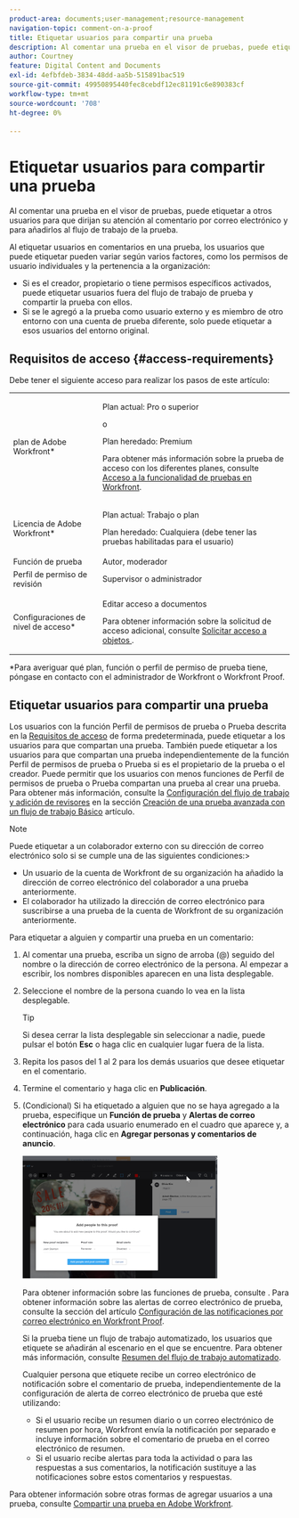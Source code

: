 ```yaml
---
product-area: documents;user-management;resource-management
navigation-topic: comment-on-a-proof
title: Etiquetar usuarios para compartir una prueba
description: Al comentar una prueba en el visor de pruebas, puede etiquetar a otros usuarios para que dirijan su atención al comentario por correo electrónico y para añadirlos al flujo de trabajo de la prueba.
author: Courtney
feature: Digital Content and Documents
exl-id: 4efbfdeb-3834-48dd-aa5b-515891bac519
source-git-commit: 49950895440fec8cebdf12ec81191c6e890383cf
workflow-type: tm+mt
source-wordcount: '708'
ht-degree: 0%

---
```


# Etiquetar usuarios para compartir una prueba

Al comentar una prueba en el visor de pruebas, puede etiquetar a otros usuarios para que dirijan su atención al comentario por correo electrónico y para añadirlos al flujo de trabajo de la prueba.

Al etiquetar usuarios en comentarios en una prueba, los usuarios que puede etiquetar pueden variar según varios factores, como los permisos de usuario individuales y la pertenencia a la organización:

* Si es el creador, propietario o tiene permisos específicos activados, puede etiquetar usuarios fuera del flujo de trabajo de prueba y compartir la prueba con ellos.
* Si se le agregó a la prueba como usuario externo y es miembro de otro entorno con una cuenta de prueba diferente, solo puede etiquetar a esos usuarios del entorno original. <!--For more information, see [Proofing collaboration limitations with people outside of your organization](../../../../review-and-approve-work/proofing/tips-tricks-and-troubleshooting/collaboration-with-members-outside-of-your-organization.md)-->

## Requisitos de acceso {#access-requirements}

Debe tener el siguiente acceso para realizar los pasos de este artículo:

<table style="table-layout:auto"> 
 <col> 
 <col> 
 <tbody> 
  <tr> 
   <td role="rowheader">plan de Adobe Workfront*</td> 
   <td> <p>Plan actual: Pro o superior</p> <p>o</p> <p>Plan heredado: Premium</p> <p>Para obtener más información sobre la prueba de acceso con los diferentes planes, consulte <a href="/help/quicksilver/administration-and-setup/manage-workfront/configure-proofing/access-to-proofing-functionality.md" class="MCXref xref">Acceso a la funcionalidad de pruebas en Workfront</a>.</p> </td> 
  </tr> 
  <tr> 
   <td role="rowheader">Licencia de Adobe Workfront*</td> 
   <td> <p>Plan actual: Trabajo o plan</p> <p>Plan heredado: Cualquiera (debe tener las pruebas habilitadas para el usuario)</p> </td> 
  </tr> 
  <tr data-mc-conditions=""> 
   <td role="rowheader">Función de prueba</td> 
   <td>Autor, moderador</td> 
  </tr> 
  <tr data-mc-conditions=""> 
   <td role="rowheader">Perfil de permiso de revisión </td> 
   <td>Supervisor o administrador</td> 
  </tr> 
  <tr data-mc-conditions=""> 
   <td role="rowheader">Configuraciones de nivel de acceso*</td> 
   <td> <p>Editar acceso a documentos</p> <p>Para obtener información sobre la solicitud de acceso adicional, consulte <a href="../../../../workfront-basics/grant-and-request-access-to-objects/request-access.md" class="MCXref xref">Solicitar acceso a objetos </a>.</p> </td> 
  </tr> 
 </tbody> 
</table>

&#42;Para averiguar qué plan, función o perfil de permiso de prueba tiene, póngase en contacto con el administrador de Workfront o Workfront Proof.

## Etiquetar usuarios para compartir una prueba

Los usuarios con la función Perfil de permisos de prueba o Prueba descrita en la [Requisitos de acceso](#access-requirements) de forma predeterminada, puede etiquetar a los usuarios para que compartan una prueba. También puede etiquetar a los usuarios para que compartan una prueba independientemente de la función Perfil de permisos de prueba o Prueba si es el propietario de la prueba o el creador. Puede permitir que los usuarios con menos funciones de Perfil de permisos de prueba o Prueba compartan una prueba al crear una prueba. Para obtener más información, consulte la [Configuración del flujo de trabajo y adición de revisores](../../../../review-and-approve-work/proofing/creating-proofs-within-workfront/configure-basic-proof-workflow.md#configur) en la sección [Creación de una prueba avanzada con un flujo de trabajo Básico](../../../../review-and-approve-work/proofing/creating-proofs-within-workfront/configure-basic-proof-workflow.md) artículo.

>[!NOTE]
>
>Puede etiquetar a un colaborador externo con su dirección de correo electrónico solo si se cumple una de las siguientes condiciones:>
>* Un usuario de la cuenta de Workfront de su organización ha añadido la dirección de correo electrónico del colaborador a una prueba anteriormente.
>* El colaborador ha utilizado la dirección de correo electrónico para suscribirse a una prueba de la cuenta de Workfront de su organización anteriormente.
>


Para etiquetar a alguien y compartir una prueba en un comentario:

1. Al comentar una prueba, escriba un signo de arroba (@) seguido del nombre o la dirección de correo electrónico de la persona. Al empezar a escribir, los nombres disponibles aparecen en una lista desplegable.
1. Seleccione el nombre de la persona cuando lo vea en la lista desplegable.

   >[!TIP]
   >
   >Si desea cerrar la lista desplegable sin seleccionar a nadie, puede pulsar el botón **Esc** o haga clic en cualquier lugar fuera de la lista.

1. Repita los pasos del 1 al 2 para los demás usuarios que desee etiquetar en el comentario.
1. Termine el comentario y haga clic en **Publicación**.
1. (Condicional) Si ha etiquetado a alguien que no se haya agregado a la prueba, especifique un **Función de prueba** y **Alertas de correo electrónico** para cada usuario enumerado en el cuadro que aparece y, a continuación, haga clic en **Agregar personas y comentarios de anuncio**.

   ![](assets/add-people-to-proof-350x220.png)

   Para obtener información sobre las funciones de prueba, consulte . Para obtener información sobre las alertas de correo electrónico de prueba, consulte la sección del artículo [Configuración de las notificaciones por correo electrónico en Workfront Proof](../../../../workfront-proof/wp-emailsntfctns/email-alerts/config-email-notification-settings-wp.md).

   Si la prueba tiene un flujo de trabajo automatizado, los usuarios que etiquete se añadirán al escenario en el que se encuentre. Para obtener más información, consulte [Resumen del flujo de trabajo automatizado](../../../../review-and-approve-work/proofing/proofing-overview/automated-workflow.md).

   Cualquier persona que etiquete recibe un correo electrónico de notificación sobre el comentario de prueba, independientemente de la configuración de alerta de correo electrónico de prueba que esté utilizando:

   * Si el usuario recibe un resumen diario o un correo electrónico de resumen por hora, Workfront envía la notificación por separado e incluye información sobre el comentario de prueba en el correo electrónico de resumen.
   * Si el usuario recibe alertas para toda la actividad o para las respuestas a sus comentarios, la notificación sustituye a las notificaciones sobre estos comentarios y respuestas.

Para obtener información sobre otras formas de agregar usuarios a una prueba, consulte [Compartir una prueba en Adobe Workfront](../../../../review-and-approve-work/proofing/managing-proofs-within-workfront/share-a-proof-in-workfront.md).
